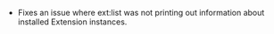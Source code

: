 - Fixes an issue where ext:list was not printing out information about installed Extension instances.
